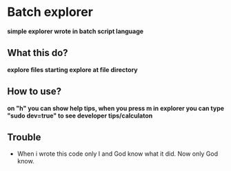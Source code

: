 # Batch explorer
**simple explorer wrote in batch script language**

## What this do?
**explore files starting explore at file directory**

## How to use?
**on "h" you can show help tips, when you press m in explorer you can type "sudo dev=true" to see developer tips/calculaton**

## Trouble
- When i wrote this code only I and God know what it did. Now only God know.